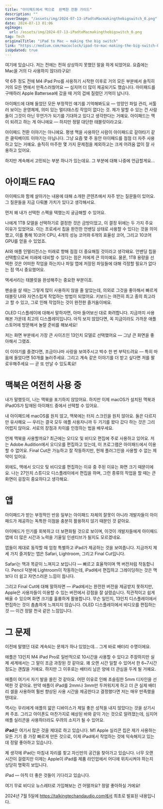 ```yaml
---
title: "아이패드에서 맥으로  완벽한 전환 가이드"
description: ""
coverImage: "/assets/img/2024-07-13-iPadtoMacmakingthebigswitch_0.png"
date: 2024-07-13 01:06
ogImage:
  url: /assets/img/2024-07-13-iPadtoMacmakingthebigswitch_0.png
tag: Tech
originalTitle: "iPad to Mac — making the big switch"
link: "https://medium.com/macoclock/ipad-to-mac-making-the-big-switch-0c635615cf82"
isUpdated: true
---
```


여기에 있습니다. 저는 전에는 전혀 상상하지 못했던 말을 하게 되었어요. 요즘에는 Mac을 거의 다 사용하지 않더라구요!

약 6주 정도 전에 M4 iPad Pro를 사용하기 시작한 이후로 거의 모든 부분에서 솔직히 거의 모든 면에서 만족스러웠어요 — 심지어 더 많이 제공되기도 했습니다. 아이패드를 구매하러 Apple Battersea에 갔을 때 거의 겁에 질렸던 기억이 납니다.

아이패드에 대해 들었던 모든 부정적인 얘기를 기억해봐도요 — 엉망인 파일 관리, 서툴러 보이는 운영체제, 의미 있는 멀티태스킹 작업이 없다는 것. 제가 말할 수 있는 건 사람들이 그것이 아닌 무언가가 되기를 기대하고 있다고 생각한다는 거예요. 아이패드는 맥이 되려고 하는 게 아니에요 — 하지만 정말 대단한 태블릿이라고요.

<!-- cozy-coder - 수평 -->

<ins class="adsbygoogle"
     style="display:block"
     data-ad-client="ca-pub-4877378276818686"
     data-ad-slot="1107185301"
     data-ad-format="auto"
     data-full-width-responsive="true"></ins>

<script>
     (adsbygoogle = window.adsbygoogle || []).push({});
</script>

아이패드 전환 이야기는 아니에요. 평생 맥을 사용하던 사람이 아이패드로 갈아타기 같은 클릭베이트 이야기는 아닙니다. 그냥 요즘 몇 주 동안 아이패드를 점점 더 자주 사용하고 있는 거예요. 솔직히 마주한 몇 가지 문제점을 제외하고는 크게 어려움 없이 잘 사용하고 있어요.

하지만 계속해서 고민되는 부분 하나가 있는데요. 그 부분에 대해 나중에 언급할게요...

# 아이패드 FAQ

아이패드와 함께 살아가는 내용에 대해 소개한 콘텐츠에서 자주 받는 질문들이 있어요. 그 질문들을 지금 다뤄볼 가치가 있다고 생각해서요.

<!-- cozy-coder - 수평 -->

<ins class="adsbygoogle"
     style="display:block"
     data-ad-client="ca-pub-4877378276818686"
     data-ad-slot="1107185301"
     data-ad-format="auto"
     data-full-width-responsive="true"></ins>

<script>
     (adsbygoogle = window.adsbygoogle || []).push({});
</script>

먼저 왜 내가 선택한 스펙을 택했는지 궁금해할 수 있어요.

나에게 1TB 모델을 선택하기로 결정한 것은 금방이었고, 이 결정 뒤에는 두 가지 주요 이유가 있었어요. 이는 프로세서 칩을 완전한 언밴딩 상태로 사용할 수 있다는 것을 의미했고, 이를 통해 10코어 CPU, 4개의 성능 코어와 6개의 효율성 코어, 그리고 10코어 GPU를 얻을 수 있었죠.

AI와 애플 인텔리전스는 미래로 향해 점점 더 중요해질 것이라고 생각돼요. 언밴딩 칩을 선택함으로써 미래에 대비할 수 있다는 점은 저에게 큰 의미예요. 물론, 1TB 용량을 선택한 것은 어떠한 작업을 하는지나 파일 앱에 저장된 파일들에 대해 걱정할 필요가 없다는 점 역시 중요했어요.

액세서리는 태블릿을 완성해주는 중요한 부분이죠.

<!-- cozy-coder - 수평 -->

<ins class="adsbygoogle"
     style="display:block"
     data-ad-client="ca-pub-4877378276818686"
     data-ad-slot="1107185301"
     data-ad-format="auto"
     data-full-width-responsive="true"></ins>

<script>
     (adsbygoogle = window.adsbygoogle || []).push({});
</script>

펜슬을 살 때는 그렇게 많이 사용하지 않을 줄 알았는데, 의외로 그것을 좋아해서 빠르게 태블릿 UI와 자연스럽게 작업하는 방법이 되었어요. 키보드는 여전히 최고 중의 최고라고 할 수 있고, 그로 인해 작업하는 것이 완전한 즐거움이에요.

OLED 디스플레이에 대해서 말하자면, 아마 들어보신 대로 화려합니다. 지금까지 사용해본 가운데 최고의 디스플레이입니다. 아직 보지 않았다면, 꼭 지금이라도 가까운 애플 스토어에 방문해서 놀랄 준비를 해보세요!

저는 화면 부분에서 가장 큰 사이즈인 13인치 모델로 선택했어요 — 그냥 큰 화면을 좋아해서 그랬죠.

이 이야기를 즐겼다면, 조금이나마 사랑을 보여주시고 박수 한 번 부탁드려요 — 특히 마음에 들었다면 50개를 눌러주세요. 그리고 계속 같은 이야기를 더 받고 싶다면 저를 팔로우해주세요 — 곧 또 만날 수 있도록요!

<!-- cozy-coder - 수평 -->

<ins class="adsbygoogle"
     style="display:block"
     data-ad-client="ca-pub-4877378276818686"
     data-ad-slot="1107185301"
     data-ad-format="auto"
     data-full-width-responsive="true"></ins>

<script>
     (adsbygoogle = window.adsbygoogle || []).push({});
</script>

# 맥북은 여전히 사용 중

내가 말했듯이, 나는 맥북을 포기하지 않았어요. 하지만 이제 macOS가 설치된 맥북과 iPadOS가 탑재된 아이패드 중에서 선택할 수 있어요.

내 아이패드에 macOS를 원치 않고, 맥북에는 터치 스크린을 원치 않아요. 둘은 다르지만 유사해요 — 우리는 결국 모두 애플 사용자니까 두 기기를 왔다 갔다 하는 것은 그리 어렵지 않아요. 서로의 장점과 차이를 인정하는 법을 배우세요.

언제 맥북을 사용할까요? 최근에는 오디오 및 비디오 편집에 주로 사용하고 있어요. 저는 Adobe Audition에서 오디오를 편집하고 있는데, 이 프로그램은 아이패드에서 이용할 수 없어요. Final Cut은 가능하고 잘 작동하지만, 현재 플러그인을 사용할 수 없는 제약이 있어요.

<!-- cozy-coder - 수평 -->

<ins class="adsbygoogle"
     style="display:block"
     data-ad-client="ca-pub-4877378276818686"
     data-ad-slot="1107185301"
     data-ad-format="auto"
     data-full-width-responsive="true"></ins>

<script>
     (adsbygoogle = window.adsbygoogle || []).push({});
</script>

외에도, 맥에서 오디오 및 비디오를 편집하는 이유 중 주된 이유는 화면 크기 때문이에요. 나는 27인치 스튜디오 디스플레이에서 편집을 하며, 그런 종류의 작업을 할 때는 큰 화면이 굉장히 중요하다고 생각해요.

# 앱

아이패드가 받는 부정적인 반응 일부는 아이패드 자체의 잘못이 아니라 개발자들이 아이패드가 제공하는 독특한 이점을 충분히 활용하지 않기 때문인 것 같아요.

아이패드가 인기를 회복하고 더 보편화될 것으로 보이며, 이것이 개발자들에게 아이패드 앱에 더 많은 시간과 노력을 기울일 인센티브가 될지도 모르겠네요.

<!-- cozy-coder - 수평 -->

<ins class="adsbygoogle"
     style="display:block"
     data-ad-client="ca-pub-4877378276818686"
     data-ad-slot="1107185301"
     data-ad-format="auto"
     data-full-width-responsive="true"></ins>

<script>
     (adsbygoogle = window.adsbygoogle || []).push({});
</script>

앱들이 제대로 동작할 때 엄청 특별하고 iPad가 제공하는 것을 보여줍니다. 지금까지 제 세 가지 즐겨찾는 앱은 Safari, Lightroom, 그리고 Final Cut입니다.

Safari는 맥과 똑같이 느껴지고 보입니다 — 빠르고 효율적이며 맥 버전처럼 작동합니다. Pencil 덕분에 Lightroom이 작동하는데, iPad에서 편집하고 그레이딩하는 것은 맥보다 더 쉽고 자연스러운 느낌이 듭니다.

그리고 Final Cut에 대해 말하자면 — iPad에서는 완전한 버전을 제공받지 못하지만, Apple은 사용자들이 이용할 수 있는 버전에서 강점을 잘 살렸습니다. 직관적이고 쉽게 배울 수 있으며 화면 크기를 훌륭하게 활용합니다. 무슨 일인지, 13인치 디스플레이에서 편집하는 것이 촘촘하게 느껴지지 않습니다. OLED 디스플레이에서 비디오를 편집하는 것 — 이건 정말 천국 같은 느낌입니다.

# 그 문제

<!-- cozy-coder - 수평 -->

<ins class="adsbygoogle"
     style="display:block"
     data-ad-client="ca-pub-4877378276818686"
     data-ad-slot="1107185301"
     data-ad-format="auto"
     data-full-width-responsive="true"></ins>

<script>
     (adsbygoogle = window.adsbygoogle || []).push({});
</script>

이전에 말했던 대로 계속되는 문제가 하나 있었는데... 그게 바로 배터리 수명이에요.

애플은 13인치 M4 iPad Pro로 일반적으로 10시간을 사용할 수 있다고 주장하지만 실제 세계에서는 그 말이 조금 과장된 것 같아요. 꽤 오랜 시간 일할 수 있어서 한 6~7시간 정도는 괜찮을 거예요. 하지만 그 이후로는 배터리 남은 양에 더 관심을 두게 될 거예요.

애플이 여기서 자기 발을 쏠린 것 같아요. 어떤 이유로 인해 초슬림한 5mm 디자인을 선택한 것 같아요. 만약 애플이 iPad를 2mm나 3mm만 두꺼워지게 하고 더 큰 실제 배터리 셀을 사용하여 훨씬 향상된 사용 시간을 제공한다고 결정했다면 저는 매우 만족했을 텐데요.

역사는 우리에게 애플의 얇은 디바이스가 제일 좋은 성적을 내지 않았다는 것을 상기시켜 주죠. 그리고 아이폰도 마찬가지로 예상된 바와 같이 가는 것으로 알려졌는데, 심지어 애플 실리콘을 사용하더라도 우려의 소지가 될 수 있어요.

<!-- cozy-coder - 수평 -->

<ins class="adsbygoogle"
     style="display:block"
     data-ad-client="ca-pub-4877378276818686"
     data-ad-slot="1107185301"
     data-ad-format="auto"
     data-full-width-responsive="true"></ins>

<script>
     (adsbygoogle = window.adsbygoogle || []).push({});
</script>

**iPad**은 여기서 많은 것을 제대로 하고 있습니다. M1 Apple 실리콘 칩은 제가 사용하는 모든 기기 중 가장 빠르게 만든 것으로, 이제 iPad에서 작업하는 것에 익숙해지고 있는데 정말 좋아하고 있습니다.

제 생각에 iPad는 마침내 자리를 찾고 자신만의 공간을 찾아가고 있습니다. 너무 오랜 시간이 걸렸지만 이제는 Apple이 iPad를 제품 라인업에서 어디에 위치시켜야 하는지 상당히 명확히 보입니다.

iPad — 아직 더 좋은 것들이 기다리고 있습니다.

여기 무료 비디오 뉴스레터로 가입해보는 건 어떨까요? 정말 좋아하실 거에요!

<!-- cozy-coder - 수평 -->

<ins class="adsbygoogle"
     style="display:block"
     data-ad-client="ca-pub-4877378276818686"
     data-ad-slot="1107185301"
     data-ad-format="auto"
     data-full-width-responsive="true"></ins>

<script>
     (adsbygoogle = window.adsbygoogle || []).push({});
</script>

2024년 7월 5일에 https://talkingtechandaudio.com에서 최초로 발표된 내용입니다.
